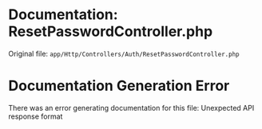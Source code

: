 # Documentation: ResetPasswordController.php

Original file: `app/Http/Controllers/Auth/ResetPasswordController.php`

# Documentation Generation Error

There was an error generating documentation for this file: Unexpected API response format